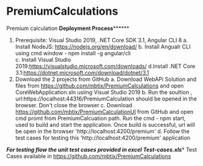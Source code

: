 # PremiumCalculations
Premium calculation
************Deployment Process******************
1. Prerequisite: Visual Studio 2019, .NET Core SDK 3.1, Angular CLI 8
	a. Install  NodeJS: https://nodejs.org/en/download/
	b. Install Angualr CLI using cmd window -  npm install -g angular/cli  
	c. Install Visual Studio 2019:https://visualstudio.microsoft.com/downloads/
	d.Install .NET Core 3.1:https://dotnet.microsoft.com/download/dotnet/3.1
2. Download the 2 projects from GitHub
	a. Download WebAPi Solution and files from https://github.com/mbtix/PremiumCalculations
  and open CoreWebApplication.sln usiing Visual Studio 2019
	b. Run the soultion , url:https://localhost:44316/PremiumCalculation  should be opened in the browser. Don't close the browser
	c. Download https://github.com/mbtix/PremiumCalculationUI from GitHub and open cmd promt from PremiumCalcuation path. Run the cmd - npm start, used to build and start the application. 
	Once build is successful, url will be open in the browser 'http://localhost:4200/premium'
	d. Follow the test cases for testing this 'http://localhost:4200/premium' application

***********For testing flow the unit test cases provided in excel Test-cases.xls************
Test Cases available in https://github.com/mbtix/PremiumCalculations
